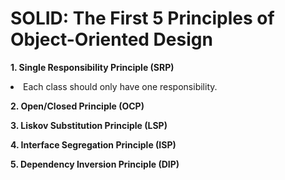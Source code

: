 # SOLID: The First 5 Principles of Object-Oriented Design

<b>1. Single Responsibility Principle (SRP)</b> <br/>
<li> Each class should only have one responsibility.</li>

<b>2. Open/Closed Principle (OCP)</b>

<b>3. Liskov Substitution Principle (LSP)</b>

<b>4. Interface Segregation Principle (ISP)</b>

<b>5. Dependency Inversion Principle (DIP)</b>
